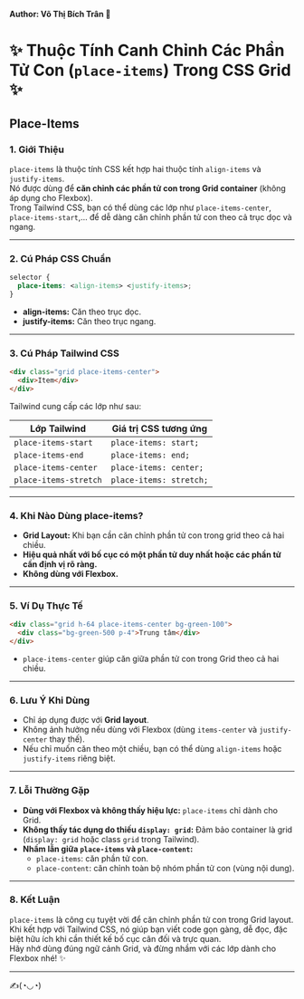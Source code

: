 **Author: Võ Thị Bích Trân 🌸**

# ✨ Thuộc Tính Canh Chỉnh Các Phần Tử Con (`place-items`) Trong CSS Grid ✨

## Place-Items

### 1. **Giới Thiệu**  
`place-items` là thuộc tính CSS kết hợp hai thuộc tính `align-items` và `justify-items`.  
Nó được dùng để **căn chỉnh các phần tử con trong Grid container** (không áp dụng cho Flexbox).  
Trong Tailwind CSS, bạn có thể dùng các lớp như `place-items-center`, `place-items-start`,... để dễ dàng căn chỉnh phần tử con theo cả trục dọc và ngang.

---

### 2. **Cú Pháp CSS Chuẩn**

```css
selector {
  place-items: <align-items> <justify-items>;
}
```

- **align-items:** Căn theo trục dọc.  
- **justify-items:** Căn theo trục ngang.

---

### 3. **Cú Pháp Tailwind CSS**

```html
<div class="grid place-items-center">
  <div>Item</div>
</div>
```

Tailwind cung cấp các lớp như sau:

| Lớp Tailwind           | Giá trị CSS tương ứng       |
|------------------------|-----------------------------|
| `place-items-start`    | `place-items: start;`       |
| `place-items-end`      | `place-items: end;`         |
| `place-items-center`   | `place-items: center;`      |
| `place-items-stretch`  | `place-items: stretch;`     |

---

### 4. **Khi Nào Dùng place-items?**

- **Grid Layout:** Khi bạn cần căn chỉnh phần tử con trong grid theo cả hai chiều.  
- **Hiệu quả nhất với bố cục có một phần tử duy nhất hoặc các phần tử cần định vị rõ ràng.**  
- **Không dùng với Flexbox.**

---

### 5. **Ví Dụ Thực Tế**

```html
<div class="grid h-64 place-items-center bg-green-100">
  <div class="bg-green-500 p-4">Trung tâm</div>
</div>
```

- `place-items-center` giúp căn giữa phần tử con trong Grid theo cả hai chiều.

---

### 6. **Lưu Ý Khi Dùng**

- Chỉ áp dụng được với **Grid layout**.  
- Không ảnh hưởng nếu dùng với Flexbox (dùng `items-center` và `justify-center` thay thế).  
- Nếu chỉ muốn căn theo một chiều, bạn có thể dùng `align-items` hoặc `justify-items` riêng biệt.

---

### 7. **Lỗi Thường Gặp**

- **Dùng với Flexbox và không thấy hiệu lực:** `place-items` chỉ dành cho Grid.  
- **Không thấy tác dụng do thiếu `display: grid`:** Đảm bảo container là grid (`display: grid` hoặc class `grid` trong Tailwind).  
- **Nhầm lẫn giữa `place-items` và `place-content`:**  
  - `place-items`: căn phần tử con.  
  - `place-content`: căn chỉnh toàn bộ nhóm phần tử con (vùng nội dung).

---

### 8. **Kết Luận**

`place-items` là công cụ tuyệt vời để căn chỉnh phần tử con trong Grid layout.  
Khi kết hợp với Tailwind CSS, nó giúp bạn viết code gọn gàng, dễ đọc, đặc biệt hữu ích khi cần thiết kế bố cục cân đối và trực quan.  
Hãy nhớ dùng đúng ngữ cảnh Grid, và đừng nhầm với các lớp dành cho Flexbox nhé! ✨

---

✍️(◔◡◔)
